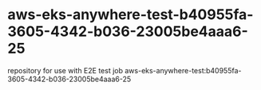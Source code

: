 # aws-eks-anywhere-test-b40955fa-3605-4342-b036-23005be4aaa6-25
repository for use with E2E test job aws-eks-anywhere-test:b40955fa-3605-4342-b036-23005be4aaa6-25
